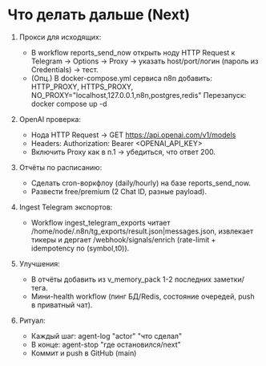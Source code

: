 # Что делать дальше (Next)

1) Прокси для исходящих:
   - В workflow reports_send_now открыть ноду HTTP Request к Telegram → Options → Proxy → указать host/port/логин (пароль из Credentials) → тест.
   - (Опц.) В docker-compose.yml сервиса n8n добавить:
     HTTP_PROXY, HTTPS_PROXY, NO_PROXY="localhost,127.0.0.1,n8n,postgres,redis"
     Перезапуск: docker compose up -d

2) OpenAI проверка:
   - Нода HTTP Request → GET https://api.openai.com/v1/models
   - Headers: Authorization: Bearer <OPENAI_API_KEY>
   - Включить Proxy как в п.1 → убедиться, что ответ 200.

3) Отчёты по расписанию:
   - Сделать cron-воркфлоу (daily/hourly) на базе reports_send_now.
   - Развести free/premium (2 Chat ID, разные payload).

4) Ingest Telegram экспортов:
   - Workflow ingest_telegram_exports читает /home/node/.n8n/tg_exports/result.json|messages.json,
     извлекает тикеры и дергает /webhook/signals/enrich (rate-limit + idempotency по (symbol,t0)).

5) Улучшения:
   - В отчёты добавить из v_memory_pack 1-2 последних заметки/тега.
   - Мини-health workflow (пинг БД/Redis, состояние очередей, push в приватный чат).

6) Ритуал:
   - Каждый шаг: agent-log "actor" "что сделал"
   - В конце: agent-stop "где остановился/next"
   - Коммит и push в GitHub (main)

